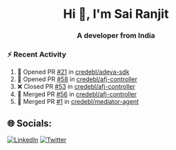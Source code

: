 <h1 align="center">Hi 👋, I'm Sai Ranjit</h1>
<h3 align="center">A developer from India</h3>

### :zap: Recent Activity

<!--START_SECTION:activity-->
1. 💪 Opened PR [#21](https://github.com/credebl/adeya-sdk/pull/21) in [credebl/adeya-sdk](https://github.com/credebl/adeya-sdk)
2. 💪 Opened PR [#58](https://github.com/credebl/afj-controller/pull/58) in [credebl/afj-controller](https://github.com/credebl/afj-controller)
3. ❌ Closed PR [#53](https://github.com/credebl/afj-controller/pull/53) in [credebl/afj-controller](https://github.com/credebl/afj-controller)
4. 🎉 Merged PR [#56](https://github.com/credebl/afj-controller/pull/56) in [credebl/afj-controller](https://github.com/credebl/afj-controller)
5. 🎉 Merged PR [#1](https://github.com/credebl/mediator-agent/pull/1) in [credebl/mediator-agent](https://github.com/credebl/mediator-agent)
<!--END_SECTION:activity-->

## 🌐 Socials:
[![LinkedIn](https://img.shields.io/badge/LinkedIn-%230077B5.svg?logo=linkedin&logoColor=white)](https://linkedin.com/in/sairanjit) [![Twitter](https://img.shields.io/badge/Twitter-%231DA1F2.svg?logo=Twitter&logoColor=white)](https://twitter.com/sairanjit_) 
